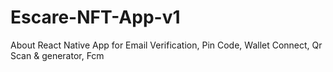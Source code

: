 # Escare-NFT-App-v1
About React Native App for Email Verification, Pin Code, Wallet Connect, Qr Scan &amp; generator, Fcm
